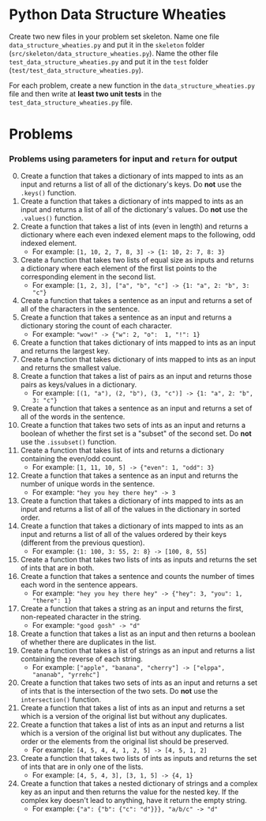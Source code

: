 # Python Data Structure Wheaties

Create two new files in your problem set skeleton. Name one file
`data_structure_wheaties.py` and put it in the `skeleton` folder
(`src/skeleton/data_structure_wheaties.py`). Name the other file
`test_data_structure_wheaties.py` and put it in the `test` folder
(`test/test_data_structure_wheaties.py`).

For each problem, create a new function in the `data_structure_wheaties.py` file
and then write at **least two unit tests** in the
`test_data_structure_wheaties.py` file.

# Problems

### Problems using **parameters** for input and `return` for output

0. Create a function that takes a dictionary of ints mapped to ints as an
   input and returns a list of all of the dictionary's keys. Do **not** use
   the `.keys()` function.
1. Create a function that takes a dictionary of ints mapped to ints as an
   input and returns a list of all of the dictionary's values. Do **not** use
   the `.values()` function.
2. Create a function that takes a list of ints (even in length) and returns a
   dictionary where each even indexed element maps to the following, odd
   indexed element.
   - For example: `[1, 10, 2, 7, 8, 3] -> {1: 10, 2: 7, 8: 3}`
3. Create a function that takes two lists of equal size as inputs and returns a
   dictionary where each element of the first list points to the corresponding
   element in the second list.
   - For example: `[1, 2, 3], ["a", "b", "c"] -> {1: "a", 2: "b", 3: "c"}`
4. Create a function that takes a sentence as an input and returns a set of all
   of the characters in the sentence.
5. Create a function that takes a sentence as an input and returns a dictionary
    storing the count of each character.
    - For example: `"wow!" -> {"w": 2, "o":  1, "!": 1}`
6. Create a function that takes dictionary of ints mapped to ints as an input and
   returns the largest key.
7. Create a function that takes dictionary of ints mapped to ints as an input and
   returns the smallest value.
8. Create a function that takes a list of pairs as an input and returns those
   pairs as keys/values in a dictionary.
    - For example: `[(1, "a"), (2, "b"), (3, "c")] -> {1: "a", 2: "b", 3: "c"}`
9. Create a function that takes a sentence as an input and returns a set of all
   of the words in the sentence.
10. Create a function that takes two sets of ints as an input and returns a
    boolean of whether the first set is a "subset" of the second set. Do
    **not** use the `.issubset()` function.
11. Create a function that takes list of ints and returns a dictionary containing
    the even/odd count.
    - For example: `[1, 11, 10, 5] -> {"even": 1, "odd": 3}`
12. Create a function that takes a sentence as an input and returns the number
    of unique words in the sentence.
    - For example: `"hey you hey there hey" -> 3`
13. Create a function that takes a dictionary of ints mapped to ints as an input
    and returns a list of all of the values in the dictionary in sorted order.
14. Create a function that takes a dictionary of ints mapped to ints as an input
    and returns a list of all of the values ordered by their keys (different
    from the previous question).
    - For example: `{1: 100, 3: 55, 2: 8} -> [100, 8, 55]`
15. Create a function that takes two lists of ints as inputs and returns the
    set of ints that are in both.
16. Create a function that takes a sentence and counts the number of times each
    word in the sentence appears.
    - For example: `"hey you hey there hey" -> {"hey": 3, "you": 1, "there": 1}`
17. Create a function that takes a string as an input and returns the first,
    non-repeated character in the string.
    - For example: `"good gosh" -> "d"`
18. Create a function that takes a list as an input and then returns a boolean
    of whether there are duplicates in the list.
19. Create a function that takes a list of strings as an input and returns a
    list containing the reverse of each string.
    - For example: `["apple", "banana", "cherry"] -> ["elppa", "ananab", "yrrehc"]`
20. Create a function that takes two sets of ints as an input and returns a
    set of ints that is the intersection of the two sets. Do **not** use the
    `intersection()` function.
21. Create a function that takes a list of ints as an input and returns a set
    which is a version of the original list but without any duplicates.
22. Create a function that takes a list of ints as an input and returns a list
    which is a version of the original list but without any duplicates. The order
    or the elements from the original list should be preserved.
    - For example: `[4, 5, 4, 4, 1, 2, 5] -> [4, 5, 1, 2]`
23. Create a function that takes two lists of ints as inputs and returns the set
    of ints that are in only one of the lists.
    - For example: `[4, 5, 4, 3], [3, 1, 5] -> {4, 1}`
24. Create a function that takes a nested dictionary of strings and a complex key
    as an input and then returns the value for the nested key. If the complex key
    doesn't lead to anything, have it return the empty string.
    - For example: `{"a": {"b": {"c": "d"}}}, "a/b/c" -> "d"`
